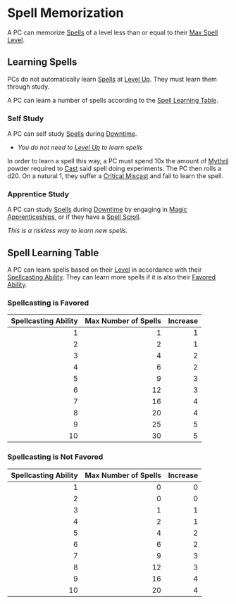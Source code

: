 # Spell Memorization

A PC can memorize [Spells](Spells.md) of a level less than or equal to their [Max Spell Level](../Spells/Spell%20Level.md#Max%20Spell%20Level).

## Learning Spells

PCs do not automatically learn [Spells](Spells.md) at [Level Up](../../Player%20Characters/Derived%20Statistics/Level.md#Level%20Up). They must learn them through study.

A PC can learn a number of spells according to the [Spell Learning Table](Spell%20Memorization.md#Spell%20Learning%20Table).

### Self Study

A PC can self study [Spells](Spells.md) during [Downtime](../../Player%20Characters/Derived%20Statistics/Level.md#Downtime).

- *You do not need to [Level Up](../../Player%20Characters/Derived%20Statistics/Level.md#Level%20Up) to learn spells*

In order to learn a spell this way, a PC must spend 10x the amount of [Mythril](../Mythril.md) powder required to [Cast](Spellcasting.md) said spell doing experiments. The PC then rolls a d20. On a natural 1, they suffer a [Critical Miscast](../../Game%20Procedures/Die%20Rolling%20Mechanics/Critical%20Miscast.md) and fail to learn the spell.

### Apprentice Study

A PC can study [Spells](Spells.md) during [Downtime](../../Player%20Characters/Derived%20Statistics/Level.md#Downtime) by engaging in [Magic Apprenticeships](Magic%20Apprenticeships.md), or if they have a [Spell Scroll](Spell%20Scrolls.md).

*This is a riskless way to learn new spells.*

## Spell Learning Table

A PC can learn spells based on their [Level](../../Player%20Characters/Derived%20Statistics/Level.md) in accordance with their [Spellcasting Ability](The%20Spellcasting%20Disciplines/Spellcasting%20Ability.md). They can learn more spells if it is also their [Favored Ability](../../Player%20Characters/Favored%20Ability.md).

### Spellcasting is Favored

| Spellcasting Ability | Max Number of Spells | Increase |
| -------------------: | -------------------: | -------: |
|                    1 |                    1 |        1 |
|                    2 |                    2 |        1 |
|                    3 |                    4 |        2 |
|                    4 |                    6 |        2 |
|                    5 |                    9 |        3 |
|                    6 |                   12 |        3 |
|                    7 |                   16 |        4 |
|                    8 |                   20 |        4 |
|                    9 |                   25 |        5 |
|                   10 |                   30 |        5 |

### Spellcasting is Not Favored

| Spellcasting Ability | Max Number of Spells | Increase |
| -------------------: | -------------------: | -------: |
|                    1 |                    0 |        0 |
|                    2 |                    0 |        0 |
|                    3 |                    1 |        1 |
|                    4 |                    2 |        1 |
|                    5 |                    4 |        2 |
|                    6 |                    6 |        2 |
|                    7 |                    9 |        3 |
|                    8 |                   12 |        3 |
|                    9 |                   16 |        4 |
|                   10 |                   20 |        4 |
